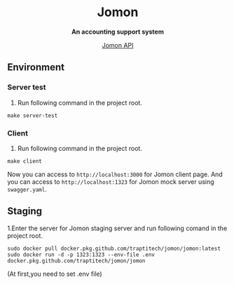 <div align="center">
  <h1>Jomon</h1>
  <p>
    <strong>An accounting support system</strong>
  </p>
  <p>
    <a href="https://apis.trap.jp/?urls.primaryName=Jomon#/">Jomon API</a>
  <p>
</div>

## Environment

### Server test

1. Run following command in the project root.

```shell script
make server-test
```

### Client

1. Run following command in the project root.

```shell script
make client
```

Now you can access to `http://localhost:3000` for Jomon client page.
And you can access to `http://localhost:1323` for Jomon mock server using `swagger.yaml`.

## Staging

1.Enter the server for Jomon staging server and run following comand in the project root.

```shell script
sudo docker pull docker.pkg.github.com/traptitech/jomon/jomon:latest
sudo docker run -d -p 1323:1323 --env-file .env docker.pkg.github.com/traptitech/jomon/jomon
```

(At first,you need to set .env file)
